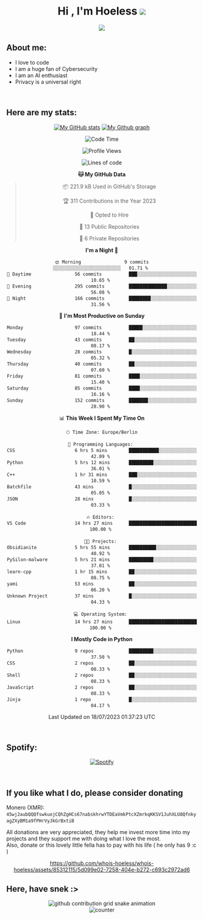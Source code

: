 <h1 align="center">Hi , I'm Hoeless <img src="https://media.giphy.com/media/hvRJCLFzcasrR4ia7z/giphy.gif" width="35"></h1>
<p align="center">
  <a href="https://github.com/whois-hoeless"><img src="https://readme-typing-svg.demolab.com?font=Roboto+Mono&weight=300&size=28&duration=4000&pause=100&color=C109F7&center=true&vCenter=true&width=580&height=127&lines=I'm+a+programmer;I'm+an+AI+enthusiast;I'm+a+big+fan+of+Neural+Networks;I'm+interested+in+Computer+Science;I+love+Cybersecurity;By+the+way+I+use+Arch+%F0%9F%92%80"></a>
</p>

## About me:

- I love to code
- I am a huge fan of Cybersecurity
- I am an AI enthusiast
- Privacy is a universal right

<br>

## Here are my stats:

<div align="center">
    
 [![My GitHub stats](https://github-readme-stats.vercel.app/api?username=whois-hoeless&count_private=true&show_icons=true&theme=radical)](https://github.com/whois-hoeless)
 [![My Github graph](http://github-profile-summary-cards.vercel.app/api/cards/profile-details?username=whois-hoeless&theme=radical)](https://github.com/whois-hoeless)

<!--START_SECTION:waka-->
![Code Time](http://img.shields.io/badge/Code%20Time-70%20hrs%2049%20mins-blue)

![Profile Views](http://img.shields.io/badge/Profile%20Views-13-blue)

![Lines of code](https://img.shields.io/badge/From%20Hello%20World%20I%27ve%20Written-32.6%20thousand%20lines%20of%20code-blue)

**🐱 My GitHub Data** 

> 📦 221.9 kB Used in GitHub's Storage 
 > 
> 🏆 311 Contributions in the Year 2023
 > 
> 💼 Opted to Hire
 > 
> 📜 13 Public Repositories 
 > 
> 🔑 6 Private Repositories 
 > 
**I'm a Night 🦉** 

```text
🌞 Morning                9 commits           ░░░░░░░░░░░░░░░░░░░░░░░░░   01.71 % 
🌆 Daytime                56 commits          ███░░░░░░░░░░░░░░░░░░░░░░   10.65 % 
🌃 Evening                295 commits         ██████████████░░░░░░░░░░░   56.08 % 
🌙 Night                  166 commits         ████████░░░░░░░░░░░░░░░░░   31.56 % 
```
📅 **I'm Most Productive on Sunday** 

```text
Monday                   97 commits          █████░░░░░░░░░░░░░░░░░░░░   18.44 % 
Tuesday                  43 commits          ██░░░░░░░░░░░░░░░░░░░░░░░   08.17 % 
Wednesday                28 commits          █░░░░░░░░░░░░░░░░░░░░░░░░   05.32 % 
Thursday                 40 commits          ██░░░░░░░░░░░░░░░░░░░░░░░   07.60 % 
Friday                   81 commits          ████░░░░░░░░░░░░░░░░░░░░░   15.40 % 
Saturday                 85 commits          ████░░░░░░░░░░░░░░░░░░░░░   16.16 % 
Sunday                   152 commits         ███████░░░░░░░░░░░░░░░░░░   28.90 % 
```


📊 **This Week I Spent My Time On** 

```text
🕑︎ Time Zone: Europe/Berlin

💬 Programming Languages: 
CSS                      6 hrs 5 mins        ███████████░░░░░░░░░░░░░░   42.09 % 
Python                   5 hrs 12 mins       █████████░░░░░░░░░░░░░░░░   36.01 % 
C++                      1 hr 31 mins        ███░░░░░░░░░░░░░░░░░░░░░░   10.59 % 
Batchfile                43 mins             █░░░░░░░░░░░░░░░░░░░░░░░░   05.05 % 
JSON                     28 mins             █░░░░░░░░░░░░░░░░░░░░░░░░   03.33 % 

🔥 Editors: 
VS Code                  14 hrs 27 mins      █████████████████████████   100.00 % 

🐱‍💻 Projects: 
Obsidianite              5 hrs 55 mins       ██████████░░░░░░░░░░░░░░░   40.92 % 
PySilon-malware          5 hrs 21 mins       █████████░░░░░░░░░░░░░░░░   37.01 % 
learn-cpp                1 hr 15 mins        ██░░░░░░░░░░░░░░░░░░░░░░░   08.75 % 
yami                     53 mins             ██░░░░░░░░░░░░░░░░░░░░░░░   06.20 % 
Unknown Project          37 mins             █░░░░░░░░░░░░░░░░░░░░░░░░   04.33 % 

💻 Operating System: 
Linux                    14 hrs 27 mins      █████████████████████████   100.00 % 
```

**I Mostly Code in Python** 

```text
Python                   9 repos             █████████░░░░░░░░░░░░░░░░   37.50 % 
CSS                      2 repos             ██░░░░░░░░░░░░░░░░░░░░░░░   08.33 % 
Shell                    2 repos             ██░░░░░░░░░░░░░░░░░░░░░░░   08.33 % 
JavaScript               2 repos             ██░░░░░░░░░░░░░░░░░░░░░░░   08.33 % 
Jinja                    1 repo              █░░░░░░░░░░░░░░░░░░░░░░░░   04.17 % 
```




 Last Updated on 18/07/2023 01:37:23 UTC
<!--END_SECTION:waka-->
</div>
<br>

## Spotify:

<div align="center">

[![Spotify](https://whois-hoeless.vercel.app/api/spotify?background_color=0d1117&border_color=090d13)](https://open.spotify.com/user/heanchenhorst)
</div>

<br>

## If you like what I do, please consider donating

Monero (XMR): ```45wj2aubQQQfswkuojCQhZgHCs67nabskhrwYTDEaVmkPtcXZmrkqKKSV1JuhXLU8QfnkyagZXyBM1a9fPHrVyJkGrBxtiB```

All donations are very appreciated, they help me invest more time into my projects and they support me with doing what I love the most.  
Also, donate or this lovely little fella has to pay with his life (  he only has 9 :c  )

<div align="center">


https://github.com/whois-hoeless/whois-hoeless/assets/85312115/5d099e02-7258-404e-b272-c693c2972ad6


</div>

## Here, have snek :>
<div align="center">
<picture>
  <source media="(prefers-color-scheme: dark)" srcset="https://raw.githubusercontent.com/whois-hoeless/whois-hoeless/output/github-contribution-grid-snake-dark.svg">
  <source media="(prefers-color-scheme: light)" srcset="https://raw.githubusercontent.com/whois-hoeless/whois-hoeless/output/github-contribution-grid-snake.svg">
  <img alt="github contribution grid snake animation" src="https://raw.githubusercontent.com/whois-hoeless/whois-hoeless/output/github-contribution-grid-snake.svg">
</div>

<div align="center">
  <img src="https://moe-counter.glitch.me/get/@hoeless_count?theme=rule34" alt="counter" />
</div>
